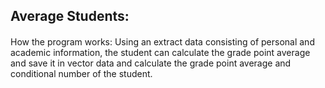 ## Average Students:
####
How the program works:
Using an extract data consisting of personal and academic information, the student can calculate the grade point average and save it in vector data and calculate the grade point average and conditional number of the student.
